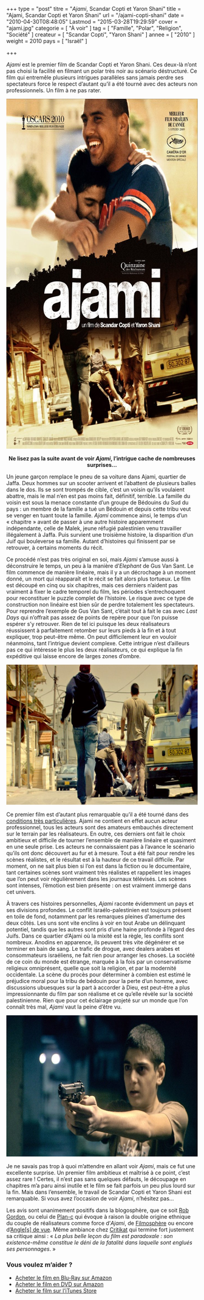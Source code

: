 +++
type = "post"
titre = "<em>Ajami</em>, Scandar Copti et Yaron Shani"
title = "Ajami, Scandar Copti et Yaron Shani"
url = "/ajami-copti-shani"
date = "2010-04-30T08:48:05"
Lastmod = "2015-03-28T19:29:59"
cover = "ajami.jpg"
categorie = [ "À voir" ]
tag = [ "Famille", "Polar", "Religion", "Société" ]
createur = [ "Scandar Copti", "Yaron Shani" ]
annee = [ "2010" ]
weight = 2010
pays = [ "Israël" ]

+++

<p><em>Ajami</em> est le premier film de Scandar Copti et Yaron Shani. Ces deux-là n&rsquo;ont pas choisi la facilité en filmant un polar très noir au scénario déstructuré. Ce film qui entremêle plusieurs intrigues parallèles sans jamais perdre ses spectateurs force le respect d&rsquo;autant qu&rsquo;il a été tourné avec des acteurs non professionnels. Un film à ne pas rater.</p>
<a href="http://www.allocine.fr/film/fichefilm_gen_cfilm=145927.html"><img class="aligncenter" src="ajami-copti-shani1.jpg" border="0" alt="ajami-copti-shani.jpg" width="690" height="922" /></a>
<p style="text-align: center;"><strong>Ne lisez pas la suite avant de voir <em>Ajami</em>, l&rsquo;intrigue cache de nombreuses surprises…</strong></p>
<p>Un jeune garçon remplace le pneu de sa voiture dans Ajami, quartier de Jaffa. Deux hommes sur un scooter arrivent et l&rsquo;abattent de plusieurs balles dans le dos. Ils se sont trompés de cible, c&rsquo;est un voisin qu&rsquo;ils voulaient abattre, mais le mal n&rsquo;en est pas moins fait, définitif, terrible. La famille du voisin est sous la menace constante d&rsquo;un groupe de Bédouins du Sud du pays : un membre de la famille a tué un Bédouin et depuis cette tribu veut se venger en tuant toute la famille. <em>Ajami</em> commence ainsi, le temps d&rsquo;un &laquo;&nbsp;chapitre&nbsp;&raquo; avant de passer à une autre histoire apparemment indépendante, celle de Malek, jeune réfugié palestinien venu travailler illégalement à Jaffa. Puis survient une troisième histoire, la disparition d&rsquo;un Juif qui bouleverse sa famille. Autant d&rsquo;histoires qui finissent par se retrouver, à certains moments du récit.</p>
<p>Ce procédé n&rsquo;est pas très original en soi, mais <em>Ajami</em> s&rsquo;amuse aussi à déconstruire le temps, un peu à la manière d&rsquo;<em>Elephant</em> de Gus Van Sant. Le film commence de manière linéaire, mais il y a un décrochage à un moment donné, un mort qui réapparaît et le récit se fait alors plus tortueux. Le film est découpé en cinq ou six chapitres, mais ces derniers n&rsquo;aident pas vraiment à fixer le cadre temporel du film, les périodes s&rsquo;entrechoquent pour reconstituer le puzzle complet de l&rsquo;histoire. Le risque avec ce type de construction non linéaire est bien sûr de perdre totalement les spectateurs. Pour reprendre l&rsquo;exemple de Gus Van Sant, c&rsquo;était tout à fait le cas avec <em>Last Days</em> qui n&rsquo;offrait pas assez de points de repère pour que l&rsquo;on puisse espérer s&rsquo;y retrouver. Rien de tel ici puisque les deux réalisateurs réussissent à parfaitement retomber sur leurs pieds à la fin et à tout expliquer, trop peut-être même. On peut difficilement leur en vouloir néanmoins, tant l&rsquo;intrigue devient complexe. Cette intrigue n&rsquo;est d&rsquo;ailleurs pas ce qui intéresse le plus les deux réalisateurs, ce qui explique la fin expéditive qui laisse encore de larges zones d&rsquo;ombre.</p>
<img class="aligncenter" src="ajami-shani-copti.jpg" border="0" alt="ajami-shani-copti.jpg" width="690" height="369" />
<p>Ce premier film est d&rsquo;autant plus remarquable qu&rsquo;il a été tourné dans des <a href="http://www.allocine.fr/film/anecdote_gen_cfilm=145927.html">conditions très particulières</a>. Ajami ne contient en effet aucun acteur professionnel, tous les acteurs sont des amateurs embauchés directement sur le terrain par les réalisateurs. En outre, ces derniers ont fait le choix ambitieux et difficile de tourner l&rsquo;ensemble de manière linéaire et quasiment en une seule prise. Les acteurs ne connaissaient pas à l&rsquo;avance le scénario qu&rsquo;ils ont donc découvert au fur et à mesure. Tout a été fait pour rendre les scènes réalistes, et le résultat est à la hauteur de ce travail difficile. Par moment, on ne sait plus bien si l&rsquo;on est dans la fiction ou le documentaire, tant certaines scènes sont vraiment très réalistes et rappellent les images que l&rsquo;on peut voir régulièrement dans les journaux télévisés. Les scènes sont intenses, l&rsquo;émotion est bien présente : on est vraiment immergé dans cet univers.</p>
<p>À travers ces histoires personnelles, <em>Ajami</em> raconte évidemment un pays et ses divisions profondes. Le conflit israélo-palestinien est toujours présent en toile de fond, notamment par les remarques pleines d&rsquo;amertume des deux côtés. Les uns sont vite enclins à voir en tout Arabe un délinquant potentiel, tandis que les autres sont pris d&rsquo;une haine profonde à l&rsquo;égard des Juifs. Dans ce quartier d&rsquo;Ajami où la mixité est la règle, les conflits sont nombreux. Anodins en apparence, ils peuvent très vite dégénérer et se terminer en bain de sang. Le trafic de drogue, avec dealers arabes et consommateurs israéliens, ne fait rien pour arranger les choses. La société de ce coin du monde est étrange, marquée à la fois par un conservatisme religieux omniprésent, quelle que soit la religion, et par la modernité occidentale. La scène du procès pour déterminer à combien est estimé le préjudice moral pour la tribu de bédouin pour la perte d&rsquo;un homme, avec discussions ubuesques sur la part à accorder à Dieu, est peut-être a plus impressionnante du film par son réalisme et ce qu&rsquo;elle révèle sur la société palestinienne. Rien que pour cet éclairage projeté sur un monde que l&rsquo;on connaît très mal, <em>Ajami</em> vaut la peine d&rsquo;être vu.</p>
<img class="aligncenter" src="ajami-2010.jpg" border="0" alt="ajami-2010.jpg" width="690" height="372" />
<p>Je ne savais pas trop à quoi m&rsquo;attendre en allant voir <em>Ajami</em>, mais ce fut une excellente surprise. Un premier film ambitieux et maîtrisé à ce point, c&rsquo;est assez rare ! Certes, il n&rsquo;est pas sans quelques défauts, le découpage en chapitres m&rsquo;a paru ainsi inutile et le film se fait parfois un peu plus lourd sur la fin. Mais dans l&rsquo;ensemble, le travail de Scandar Copti et Yaron Shani est remarquable. Si vous avez l&rsquo;occasion de voir <em>Ajami</em>, n&rsquo;hésitez pas…</p>
<p>Les avis sont unanimement positifs dans la blogosphère, que ce soit <a href="http://www.toujoursraison.com/2010/04/ajami.html">Rob Gordon</a>, ou celui de <a href="http://www.plan-c.fr/article-ajami-israel-et-le-polar-noir-48568189.html">Plan-c</a> qui évoque à raison la double origine ethnique du couple de réalisateurs comme force d&rsquo;<em>Ajami</em>, de <a href="http://www.filmosphere.com/2010/03/critique-ajami-2009/">Filmosphère</a> ou encore d&rsquo;<a href="http://www.anglesdevue.com/2010/04/21/ajami-de-scandar-copti-yaron-shani/">Angle[s] de vue</a>. Même ambiance chez <a href="http://www.critikat.com/Ajami.html">Critikat</a> qui termine fort justement sa critique ainsi : &laquo;&nbsp;<em>La plus belle leçon du film est paradoxale : son existence-même constitue le déni de la fatalité dans laquelle sont englués ses personnages</em>.&nbsp;&raquo;</p>
<div class="amazon">
<h3>Vous voulez m&rsquo;aider ?</h3>
<ul>
<li><a href="http://www.amazon.fr/gp/product/B003MT2EI2/ref=as_li_ss_tl?ie=UTF8&#038;tag=leblogdenic07-21&#038;linkCode=as2&#038;camp=1642&#038;creative=19458&#038;creativeASIN=B003MT2EI2">Acheter le film en Blu-Ray sur Amazon</a></li>
<li><a href="http://www.amazon.fr/gp/product/B003WF67MA/ref=as_li_ss_tl?ie=UTF8&#038;tag=leblogdenic07-21&#038;linkCode=as2&#038;camp=1642&#038;creative=19458&#038;creativeASIN=B003WF67MA">Acheter le film en DVD sur Amazon</a></li>
<li><a href="https://itunes.apple.com/fr/movie/ajami-vost/id419022729">Acheter le film sur l&rsquo;iTunes Store</a></li>
</ul>
</div>

